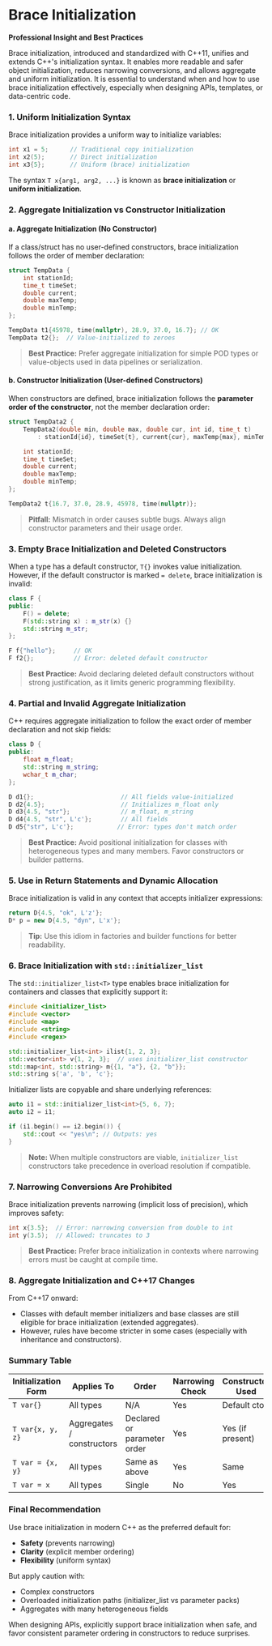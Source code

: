 # Brace Initialization

**Professional Insight and Best Practices**

Brace initialization, introduced and standardized with C++11, unifies and extends C++'s initialization syntax. It enables more readable and safer object initialization, reduces narrowing conversions, and allows aggregate and uniform initialization. It is essential to understand when and how to use brace initialization effectively, especially when designing APIs, templates, or data-centric code.

### 1. **Uniform Initialization Syntax**

Brace initialization provides a uniform way to initialize variables:

```cpp
int x1 = 5;      // Traditional copy initialization
int x2(5);       // Direct initialization
int x3{5};       // Uniform (brace) initialization
```

The syntax `T x{arg1, arg2, ...}` is known as **brace initialization** or **uniform initialization**.

### 2. **Aggregate Initialization vs Constructor Initialization**

#### a. **Aggregate Initialization (No Constructor)**

If a class/struct has no user-defined constructors, brace initialization follows the order of member declaration:

```cpp
struct TempData {
    int stationId;
    time_t timeSet;
    double current;
    double maxTemp;
    double minTemp;
};

TempData t1{45978, time(nullptr), 28.9, 37.0, 16.7}; // OK
TempData t2{};  // Value-initialized to zeroes
```

> **Best Practice:** Prefer aggregate initialization for simple POD types or value-objects used in data pipelines or serialization.

#### b. **Constructor Initialization (User-defined Constructors)**

When constructors are defined, brace initialization follows the **parameter order of the constructor**, not the member declaration order:

```cpp
struct TempData2 {
    TempData2(double min, double max, double cur, int id, time_t t)
        : stationId{id}, timeSet{t}, current{cur}, maxTemp{max}, minTemp{min} {}

    int stationId;
    time_t timeSet;
    double current;
    double maxTemp;
    double minTemp;
};

TempData2 t{16.7, 37.0, 28.9, 45978, time(nullptr)};
```

> **Pitfall:** Mismatch in order causes subtle bugs. Always align constructor parameters and their usage order.

### 3. **Empty Brace Initialization and Deleted Constructors**

When a type has a default constructor, `T{}` invokes value initialization. However, if the default constructor is marked `= delete`, brace initialization is invalid:

```cpp
class F {
public:
    F() = delete;
    F(std::string x) : m_str(x) {}
    std::string m_str;
};

F f{"hello"};     // OK
F f2{};           // Error: deleted default constructor
```

> **Best Practice:** Avoid declaring deleted default constructors without strong justification, as it limits generic programming flexibility.

### 4. **Partial and Invalid Aggregate Initialization**

C++ requires aggregate initialization to follow the exact order of member declaration and not skip fields:

```cpp
class D {
public:
    float m_float;
    std::string m_string;
    wchar_t m_char;
};

D d1{};                        // All fields value-initialized
D d2{4.5};                     // Initializes m_float only
D d3{4.5, "str"};              // m_float, m_string
D d4{4.5, "str", L'c'};        // All fields
D d5{"str", L'c'};            // Error: types don't match order
```

> **Best Practice:** Avoid positional initialization for classes with heterogeneous types and many members. Favor constructors or builder patterns.

### 5. **Use in Return Statements and Dynamic Allocation**

Brace initialization is valid in any context that accepts initializer expressions:

```cpp
return D{4.5, "ok", L'z'};
D* p = new D{4.5, "dyn", L'x'};
```

> **Tip:** Use this idiom in factories and builder functions for better readability.

### 6. **Brace Initialization with `std::initializer_list`**

The `std::initializer_list<T>` type enables brace initialization for containers and classes that explicitly support it:

```cpp
#include <initializer_list>
#include <vector>
#include <map>
#include <string>
#include <regex>

std::initializer_list<int> ilist{1, 2, 3};
std::vector<int> v{1, 2, 3};  // uses initializer_list constructor
std::map<int, std::string> m{{1, "a"}, {2, "b"}};
std::string s{'a', 'b', 'c'};
```

Initializer lists are copyable and share underlying references:

```cpp
auto i1 = std::initializer_list<int>{5, 6, 7};
auto i2 = i1;

if (i1.begin() == i2.begin()) {
    std::cout << "yes\n"; // Outputs: yes
}
```

> **Note:** When multiple constructors are viable, `initializer_list` constructors take precedence in overload resolution if compatible.

### 7. **Narrowing Conversions Are Prohibited**

Brace initialization prevents narrowing (implicit loss of precision), which improves safety:

```cpp
int x{3.5};  // Error: narrowing conversion from double to int
int y(3.5);  // Allowed: truncates to 3
```

> **Best Practice:** Prefer brace initialization in contexts where narrowing errors must be caught at compile time.

### 8. **Aggregate Initialization and C++17 Changes**

From C++17 onward:

- Classes with default member initializers and base classes are still eligible for brace initialization (extended aggregates).
- However, rules have become stricter in some cases (especially with inheritance and constructors).

### Summary Table

| Initialization Form | Applies To                | Order                       | Narrowing Check | Constructor Used |
| ------------------- | ------------------------- | --------------------------- | --------------- | ---------------- |
| `T var{}`           | All types                 | N/A                         | Yes             | Default ctor     |
| `T var{x, y, z}`    | Aggregates / constructors | Declared or parameter order | Yes             | Yes (if present) |
| `T var = {x, y}`    | All types                 | Same as above               | Yes             | Same             |
| `T var = x`         | All types                 | Single                      | No              | Yes              |

### Final Recommendation

Use brace initialization in modern C++ as the preferred default for:

- **Safety** (prevents narrowing)
- **Clarity** (explicit member ordering)
- **Flexibility** (uniform syntax)

But apply caution with:

- Complex constructors
- Overloaded initialization paths (initializer_list vs parameter packs)
- Aggregates with many heterogeneous fields

When designing APIs, explicitly support brace initialization when safe, and favor consistent parameter ordering in constructors to reduce surprises.
